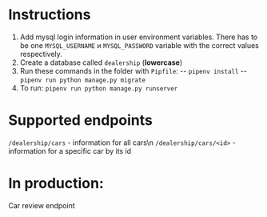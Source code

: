 # Instructions
1. Add mysql login information in user environment variables. There has to be one `MYSQL_USERNAME` и `MYSQL_PASSWORD` variable with the correct values respectively. 
2. Create a database called `dealership` (**lowercase**)
3. Run these commands in the folder with `Pipfile`:
 -- `pipenv install`
 -- `pipenv run python manage.py migrate`
4. To run: `pipenv run python manage.py runserver`
 
 # Supported endpoints
 `/dealership/cars` - information for all cars\n
 `/dealership/cars/<id>` - information for a specific car by its id
 # In production:
 Car review endpoint
